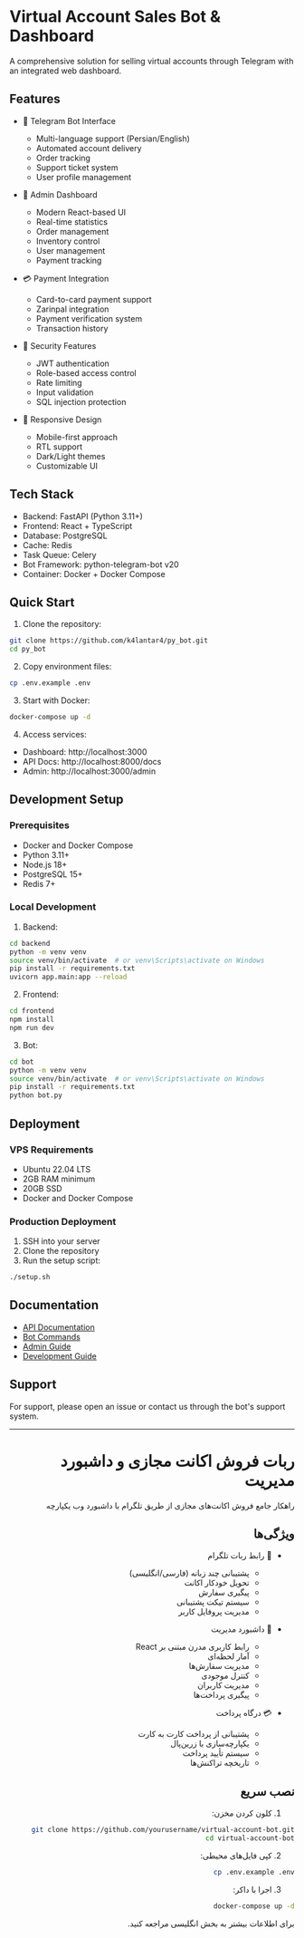 # Virtual Account Sales Bot & Dashboard

A comprehensive solution for selling virtual accounts through Telegram with an integrated web dashboard.

## Features

- 🤖 Telegram Bot Interface
  - Multi-language support (Persian/English)
  - Automated account delivery
  - Order tracking
  - Support ticket system
  - User profile management

- 💼 Admin Dashboard
  - Modern React-based UI
  - Real-time statistics
  - Order management
  - Inventory control
  - User management
  - Payment tracking

- 💳 Payment Integration
  - Card-to-card payment support
  - Zarinpal integration
  - Payment verification system
  - Transaction history

- 🔐 Security Features
  - JWT authentication
  - Role-based access control
  - Rate limiting
  - Input validation
  - SQL injection protection

- 📱 Responsive Design
  - Mobile-first approach
  - RTL support
  - Dark/Light themes
  - Customizable UI

## Tech Stack

- Backend: FastAPI (Python 3.11+)
- Frontend: React + TypeScript
- Database: PostgreSQL
- Cache: Redis
- Task Queue: Celery
- Bot Framework: python-telegram-bot v20
- Container: Docker + Docker Compose

## Quick Start

1. Clone the repository:
```bash
git clone https://github.com/k4lantar4/py_bot.git
cd py_bot
```

2. Copy environment files:
```bash
cp .env.example .env
```

3. Start with Docker:
```bash
docker-compose up -d
```

4. Access services:
- Dashboard: http://localhost:3000
- API Docs: http://localhost:8000/docs
- Admin: http://localhost:3000/admin

## Development Setup

### Prerequisites
- Docker and Docker Compose
- Python 3.11+
- Node.js 18+
- PostgreSQL 15+
- Redis 7+

### Local Development
1. Backend:
```bash
cd backend
python -m venv venv
source venv/bin/activate  # or venv\Scripts\activate on Windows
pip install -r requirements.txt
uvicorn app.main:app --reload
```

2. Frontend:
```bash
cd frontend
npm install
npm run dev
```

3. Bot:
```bash
cd bot
python -m venv venv
source venv/bin/activate  # or venv\Scripts\activate on Windows
pip install -r requirements.txt
python bot.py
```

## Deployment

### VPS Requirements
- Ubuntu 22.04 LTS
- 2GB RAM minimum
- 20GB SSD
- Docker and Docker Compose

### Production Deployment
1. SSH into your server
2. Clone the repository
3. Run the setup script:
```bash
./setup.sh
```

## Documentation
- [API Documentation](docs/API.md)
- [Bot Commands](docs/BOT.md)
- [Admin Guide](docs/ADMIN.md)
- [Development Guide](docs/DEVELOPMENT.md)

## Support
For support, please open an issue or contact us through the bot's support system.

---

<div dir="rtl">

# ربات فروش اکانت مجازی و داشبورد مدیریت

راهکار جامع فروش اکانت‌های مجازی از طریق تلگرام با داشبورد وب یکپارچه

## ویژگی‌ها

- 🤖 رابط ربات تلگرام
  - پشتیبانی چند زبانه (فارسی/انگلیسی)
  - تحویل خودکار اکانت
  - پیگیری سفارش
  - سیستم تیکت پشتیبانی
  - مدیریت پروفایل کاربر

- 💼 داشبورد مدیریت
  - رابط کاربری مدرن مبتنی بر React
  - آمار لحظه‌ای
  - مدیریت سفارش‌ها
  - کنترل موجودی
  - مدیریت کاربران
  - پیگیری پرداخت‌ها

- 💳 درگاه پرداخت
  - پشتیبانی از پرداخت کارت به کارت
  - یکپارچه‌سازی با زرین‌پال
  - سیستم تأیید پرداخت
  - تاریخچه تراکنش‌ها

## نصب سریع

1. کلون کردن مخزن:
```bash
git clone https://github.com/yourusername/virtual-account-bot.git
cd virtual-account-bot
```

2. کپی فایل‌های محیطی:
```bash
cp .env.example .env
```

3. اجرا با داکر:
```bash
docker-compose up -d
```

برای اطلاعات بیشتر به بخش انگلیسی مراجعه کنید.

</div> 